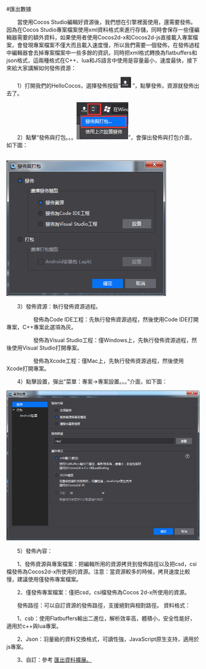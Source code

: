 #匯出數據

&emsp;&emsp;當使用Cocos Studio編輯好資源後，我們想在引擎裡面使用，還需要發佈。因為在Cocos Studio專案檔案使用xml資料格式來進行存儲，同時會保存一些僅編輯器需要的額外資料，如果使用者使用Cocos2d-x和Cocos2d-js直接載入專案檔案，會發現專案檔案不僅大而且載入速度慢，所以我們需要一個發佈，在發佈過程中編輯器會去掉專案檔案中一些多餘的資訊，同時把xml格式轉換為flatbuffers和json格式，這兩種格式在C++、lua和JS語言中使用是容量最小，速度最快，接下來給大家講解如何發佈資源：

&emsp;&emsp;1）打開我們的HelloCocos，選擇發佈按鈕“![image](res_tw/image0001.png) ”，點擊發佈，資源就發佈出去了。

&emsp;&emsp;2）點擊“發佈與打包。。。![image](res_tw/image0002.png)”，會彈出發佈與打包介面，如下圖：

&emsp;&emsp;&emsp;&emsp;&emsp;&emsp;&emsp;&emsp;![image](res_tw/image0003.png)

&emsp;&emsp;3）發佈資源：執行發佈資源過程。

&emsp;&emsp;&emsp;&emsp;&emsp;發佈為Code IDE工程：先執行發佈資源過程，然後使用Code IDE打開專案，C++專案此選項為灰。

&emsp;&emsp;&emsp;&emsp;&emsp;發佈為Visual Studio工程：僅Windows上，先執行發佈資源過程，然後使用Visual Studio打開專案。

&emsp;&emsp;&emsp;&emsp;&emsp;發佈為Xcode工程：僅Mac上，先執行發佈資源過程，然後使用Xcode打開專案。

&emsp;&emsp;4）點擊設置，彈出“菜單：專案->專案設置。。。”介面，如下圖：

![image](res_tw/image0004.png)
 
&emsp;&emsp;5）發佈內容：

&emsp;&emsp;1、發佈資源與專案檔案：把編輯所用的資源拷貝到發佈路徑以及把csd，csi檔發佈為Cocos2d-x所使用的資源。注意：當資源較多的時候，拷貝速度比較慢，建議使用僅發佈專案檔案。

&emsp;&emsp;2、僅發佈專案檔案：僅把csd，csi檔發佈為Cocos 2d-x所使用的資源。

&emsp;&emsp;發佈路徑：可以自訂資源的發佈路徑，支援絕對與相對路徑。
資料格式：

&emsp;&emsp;1、csb：使用Flatbuffers輸出二進位，解析效率高，體積小，安全性能好，適用於c++與lua專案。

&emsp;&emsp;2、Json：羽量級的資料交換格式，可讀性強，JavaScript原生支持，適用於js專案。

&emsp;&emsp;3、自訂：參考 [匯出資料擴展。](../../chapter3/Extend/CustomExport/tw.md)





